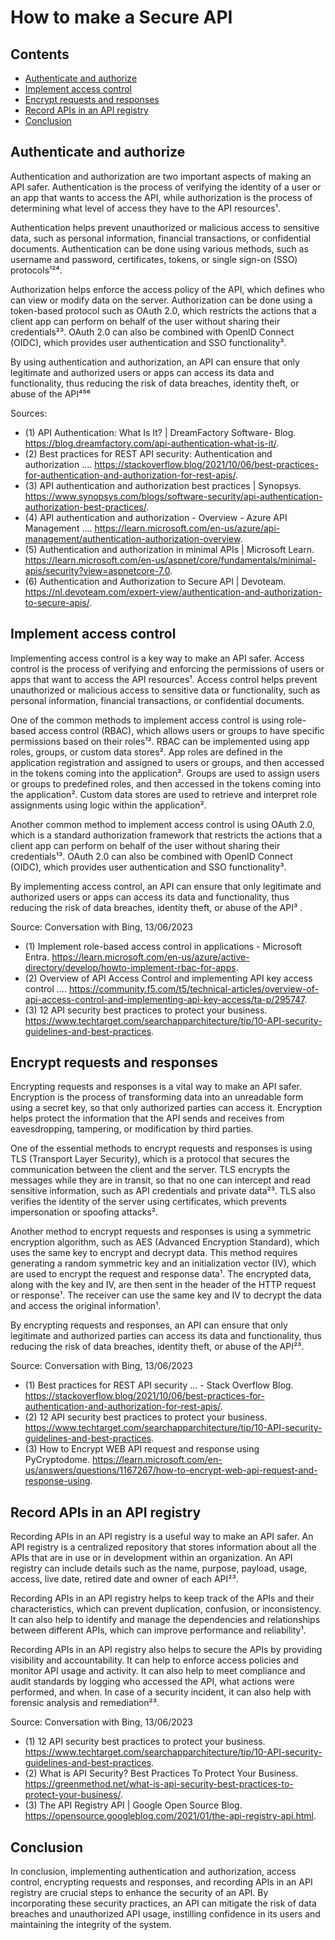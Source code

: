 # How to make a Secure API

## Contents
  - [Authenticate and authorize](#authenticate-and-authorize)
  - [Implement access control](#implement-access-control)
  - [Encrypt requests and responses](#encrypt-requests-and-responses)
  - [Record APIs in an API registry](#record-apis-in-an-api-registry)
  - [Conclusion](#conclusion)

## Authenticate and authorize
Authentication and authorization are two important aspects of making an API safer. Authentication is the process of verifying the identity of a user or an app that wants to access the API, while authorization is the process of determining what level of access they have to the API resources¹.

Authentication helps prevent unauthorized or malicious access to sensitive data, such as personal information, financial transactions, or confidential documents. Authentication can be done using various methods, such as username and password, certificates, tokens, or single sign-on (SSO) protocols¹²⁴.

Authorization helps enforce the access policy of the API, which defines who can view or modify data on the server. Authorization can be done using a token-based protocol such as OAuth 2.0, which restricts the actions that a client app can perform on behalf of the user without sharing their credentials²³. OAuth 2.0 can also be combined with OpenID Connect (OIDC), which provides user authentication and SSO functionality³.

By using authentication and authorization, an API can ensure that only legitimate and authorized users or apps can access its data and functionality, thus reducing the risk of data breaches, identity theft, or abuse of the API⁴⁵⁶

Sources:
- (1) API Authentication: What Is It? | DreamFactory Software- Blog. https://blog.dreamfactory.com/api-authentication-what-is-it/.
- (2) Best practices for REST API security: Authentication and authorization .... https://stackoverflow.blog/2021/10/06/best-practices-for-authentication-and-authorization-for-rest-apis/.
- (3) API authentication and authorization best practices | Synopsys. https://www.synopsys.com/blogs/software-security/api-authentication-authorization-best-practices/.
- (4) API authentication and authorization - Overview - Azure API Management .... https://learn.microsoft.com/en-us/azure/api-management/authentication-authorization-overview.
- (5) Authentication and authorization in minimal APIs | Microsoft Learn. https://learn.microsoft.com/en-us/aspnet/core/fundamentals/minimal-apis/security?view=aspnetcore-7.0.
- (6) Authentication and Authorization to Secure API | Devoteam. https://nl.devoteam.com/expert-view/authentication-and-authorization-to-secure-apis/.

## Implement access control

Implementing access control is a key way to make an API safer. Access control is the process of verifying and enforcing the permissions of users or apps that want to access the API resources¹. Access control helps prevent unauthorized or malicious access to sensitive data or functionality, such as personal information, financial transactions, or confidential documents.

One of the common methods to implement access control is using role-based access control (RBAC), which allows users or groups to have specific permissions based on their roles¹². RBAC can be implemented using app roles, groups, or custom data stores². App roles are defined in the application registration and assigned to users or groups, and then accessed in the tokens coming into the application². Groups are used to assign users or groups to predefined roles, and then accessed in the tokens coming into the application². Custom data stores are used to retrieve and interpret role assignments using logic within the application².

Another common method to implement access control is using OAuth 2.0, which is a standard authorization framework that restricts the actions that a client app can perform on behalf of the user without sharing their credentials¹³. OAuth 2.0 can also be combined with OpenID Connect (OIDC), which provides user authentication and SSO functionality³.

By implementing access control, an API can ensure that only legitimate and authorized users or apps can access its data and functionality, thus reducing the risk of data breaches, identity theft, or abuse of the API³ .

Source: Conversation with Bing, 13/06/2023
- (1) Implement role-based access control in applications - Microsoft Entra. https://learn.microsoft.com/en-us/azure/active-directory/develop/howto-implement-rbac-for-apps.
- (2) Overview of API Access Control and implementing API key access control .... https://community.f5.com/t5/technical-articles/overview-of-api-access-control-and-implementing-api-key-access/ta-p/295747.
- (3) 12 API security best practices to protect your business. https://www.techtarget.com/searchapparchitecture/tip/10-API-security-guidelines-and-best-practices.

## Encrypt requests and responses

Encrypting requests and responses is a vital way to make an API safer. Encryption is the process of transforming data into an unreadable form using a secret key, so that only authorized parties can access it. Encryption helps protect the information that the API sends and receives from eavesdropping, tampering, or modification by third parties.

One of the essential methods to encrypt requests and responses is using TLS (Transport Layer Security), which is a protocol that secures the communication between the client and the server. TLS encrypts the messages while they are in transit, so that no one can intercept and read sensitive information, such as API credentials and private data²³. TLS also verifies the identity of the server using certificates, which prevents impersonation or spoofing attacks².

Another method to encrypt requests and responses is using a symmetric encryption algorithm, such as AES (Advanced Encryption Standard), which uses the same key to encrypt and decrypt data. This method requires generating a random symmetric key and an initialization vector (IV), which are used to encrypt the request and response data¹. The encrypted data, along with the key and IV, are then sent in the header of the HTTP request or response¹. The receiver can use the same key and IV to decrypt the data and access the original information¹.

By encrypting requests and responses, an API can ensure that only legitimate and authorized parties can access its data and functionality, thus reducing the risk of data breaches, identity theft, or abuse of the API²³.

Source: Conversation with Bing, 13/06/2023
- (1) Best practices for REST API security ... - Stack Overflow Blog. https://stackoverflow.blog/2021/10/06/best-practices-for-authentication-and-authorization-for-rest-apis/.
- (2) 12 API security best practices to protect your business. https://www.techtarget.com/searchapparchitecture/tip/10-API-security-guidelines-and-best-practices.
- (3) How to Encrypt WEB API request and response using PyCryptodome. https://learn.microsoft.com/en-us/answers/questions/1167267/how-to-encrypt-web-api-request-and-response-using.

## Record APIs in an API registry

Recording APIs in an API registry is a useful way to make an API safer. An API registry is a centralized repository that stores information about all the APIs that are in use or in development within an organization. An API registry can include details such as the name, purpose, payload, usage, access, live date, retired date and owner of each API²³.

Recording APIs in an API registry helps to keep track of the APIs and their characteristics, which can prevent duplication, confusion, or inconsistency. It can also help to identify and manage the dependencies and relationships between different APIs, which can improve performance and reliability¹.

Recording APIs in an API registry also helps to secure the APIs by providing visibility and accountability. It can help to enforce access policies and monitor API usage and activity. It can also help to meet compliance and audit standards by logging who accessed the API, what actions were performed, and when. In case of a security incident, it can also help with forensic analysis and remediation²³.

Source: Conversation with Bing, 13/06/2023
- (1) 12 API security best practices to protect your business. https://www.techtarget.com/searchapparchitecture/tip/10-API-security-guidelines-and-best-practices.
- (2) What is API Security? Best Practices To Protect Your Business. https://greenmethod.net/what-is-api-security-best-practices-to-protect-your-business/.
- (3) The API Registry API | Google Open Source Blog. https://opensource.googleblog.com/2021/01/the-api-registry-api.html.

## Conclusion
In conclusion, implementing authentication and authorization, access control, encrypting requests and responses, and recording APIs in an API registry are crucial steps to enhance the security of an API.
By incorporating these security practices, an API can mitigate the risk of data breaches and unauthorized API usage, instilling confidence in its users and maintaining the integrity of the system.

